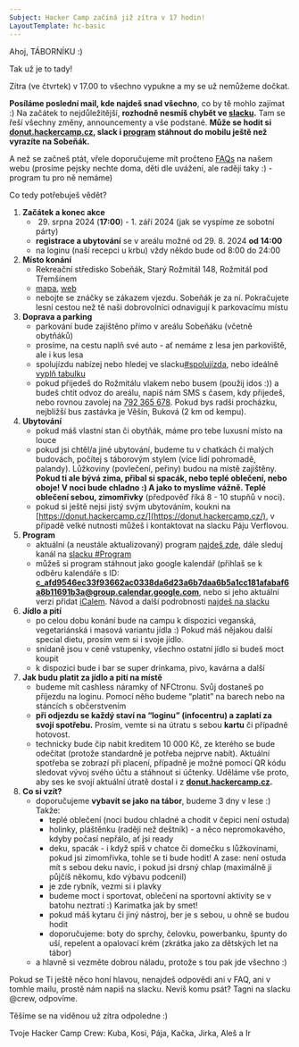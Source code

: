 ```yaml
---
Subject: Hacker Camp začíná již zítra v 17 hodin!
LayoutTemplate: hc-basic
---
```


Ahoj, TÁBORNÍKU :)

Tak už je to tady!

Zítra (ve čtvrtek) v 17.00 to všechno vypukne a my se už nemůžeme dočkat.

**Posíláme poslední mail, kde najdeš snad všechno**, co by tě mohlo zajímat :) Na začátek to nejdůležitější,
**rozhodně nesmíš chybět ve [slacku](https://join.slack.com/t/hackercampworkspace/shared_invite/zt-v5o05yts-vxo7SIaPg0oXKCRlqUww4g).** Tam se řeší všechny změny, announcementy a vše podstané.
**Může se hodit si [donut.hackercamp.cz](https://donut.hackercamp.cz/), slack i [program](https://hackercampworkspace.slack.com/archives/C01V4Q0AZ0U/p1693293705164429) stáhnout do mobilu ještě než vyrazíte na Sobeňák.**

A než se začneš ptát, vřele doporučujeme mít pročteno [FAQs](https://www.hackercamp.cz/faq/) na našem webu
(prosíme pejsky nechte doma, děti dle uvážení, ale raději taky :) - program tu pro ně nemáme)

Co tedy potřebuješ vědět?

1. **Začátek a konec akce**
   - &nbsp;29. srpna 2024 (**17:00**) - 1. září 2024 (jak se vyspíme ze sobotní párty)
   - **registrace a ubytování** se v areálu možné od 29. 8. 2024 **od 14:00**
   - na loginu (naší recepci u krbu) vždy někdo bude od 8:00 do 24:00
2. **Místo konání**
   - Rekreační středisko Sobeňák, Starý Rožmitál 148, Rožmitál pod Třemšínem
   - [mapa](https://www.google.com/maps/place/Rekrea%C4%8Dn%C3%AD+st%C5%99edisko+Sobe%C5%88%C3%A1k/@49.6252598,13.8409286,17z/data=!3m1!4b1!4m5!3m4!1s0x470b1b7805d9f741:0x2b6d835d7b4e13f1!8m2!3d49.6252598!4d13.8431173), [web](https://www.sobenak.cz/)
   - nebojte se znáčky se zákazem vjezdu. Sobeňák je za ní. Pokračujete lesní cestou než tě naši dobrovolníci odnavigují k parkovacímu místu
3. **Doprava a parking**
   - parkování bude zajištěno přímo v areálu Sobeňáku (včetně obytňáků)
   - prosíme, na cestu naplň své auto - ať nemáme z lesa jen parkoviště, ale i kus lesa
   - spolujízdu nabízej nebo hledej ve slacku[#spolujízda](https://hackercampworkspace.slack.com/archives/C0278R69JUQ), nebo ideálně [vyplň tabulku](https://docs.google.com/spreadsheets/d/1EkthrK_s-5-xxWDHGNudz6PEJs15jk0Jd6UWyeipAAI/edit?usp=sharing)
   - pokud přijedeš do Rožmitálu vlakem nebo busem (použij idos :)) a budeš chtít odvoz do areálu, napiš nám SMS s časem, kdy přijedeš, nebo rovnou zavolej na [792 365 678](tel:+420792365678). Pokud bys radši procházku, nejbližší bus zastávka je Věšín, Buková (2 km od kempu).
4. **Ubytování**
   - pokud máš vlastní stan či obytňák, máme pro tebe luxusní místo na louce
   - pokud jsi chtěl/a jiné ubytování, budeme tu v chatkách či malých budovách, počítej s táborovým stylem (více lidí pohromadě, palandy). Lůžkoviny (povlečení, peřiny) budou na místě zajištěny. **Pokud ti ale bývá zima, přibal si spacák, nebo teplé oblečení, nebo oboje! V noci bude chladno :) A jako to myslíme vážně. Teplé oblečení sebou, zimomřivky** (předpověď říká 8 - 10 stupňů v noci).
   - pokud si ještě nejsi jistý svým ubytováním, koukni na [https://donut.hackercamp.cz/](https://donut.hackercamp.cz/), v případě velké nutnosti můžeš i kontaktovat na slacku Páju Verflovou.
5. **Program**
   - aktuální (a neustále aktualizovaný) program [najdeš zde](https://docs.google.com/spreadsheets/d/1jd_0vEHhLxoIfV9PxYmyQEAAjTQlhdxTAgyTqJ4n3qI/edit?usp=sharing), dále sleduj kanál na [slacku #Program](https://hackercampworkspace.slack.com/archives/C01URRT4Z8W)
   - můžeš si program stáhnout jako google kalendář (přihlaš se k odběru kalendáře s ID: **c_afd9546ec33f93662ac0338da6d23a6b7daa6b5a1cc181afabaf6a8b11691b3a@group.calendar.google.com**, nebo si jeho aktuální verzi přidat [iCalem](mailto:c_afd9546ec33f93662ac0338da6d23a6b7daa6b5a1cc181afabaf6a8b11691b3a@group.calendar.google.com). Návod a další podrobnosti [najdeš na slacku](https://hackercampworkspace.slack.com/archives/C01V4Q0AZ0U/p1693293705164429)
6. **Jídlo a pití**
   - po celou dobu konání bude na campu k dispozici veganská, vegetariánská i masová variantu jídla :) Pokud máš nějakou další special dietu, prosím vem si i svoje jídlo.
   - snídaně jsou v ceně vstupenky, všechno ostatní jídlo si budeš moct koupit
   - k dispozici bude i bar se super drinkama, pivo, kavárna a další
7. **Jak budu platit za jídlo a pití na místě**
   - budeme mít cashless náramky of NFCtronu. Svůj dostaneš po příjezdu na loginu. Pomocí něho budeme “platit” na barech nebo na stáncích s občerstvením
   - **při odjezdu se každý staví na “loginu” (infocentru) a zaplatí za svojí spotřebu.** Prosím, vemte si na útratu s sebou **kartu** či případně hotovost.
   - technicky bude čip nabit kreditem 10 000 Kč, ze kterého se bude odečítat (protože standardně je potřeba nejprve nabít). Aktuální spotřeba se zobrazí při placení, případně je možné pomocí QR kódu sledovat vývoj svého účtu a stáhnout si účtenky. Uděláme vše proto, aby ses ke svojí aktuální útratě dostal i z **[donut.hackercamp.cz](https://donut.hackercamp.cz/).**
8. **Co si vzít?**
   - doporučujeme **vybavit se jako na tábor**, budeme 3 dny v lese :) Takže:
     - teplé oblečení (noci budou chladné a chodit v čepici není ostuda)
     - holinky, pláštěnku (raději než deštník) - a něco nepromokavého, kdyby počasí nepřálo, ať jsi ready
     - deku, spacák - i když spíš v chatce či domečku s lůžkovinami, pokud jsi zimomřivka, tohle se ti bude hodit! A zase: není ostuda mít s sebou deku navíc, i pokud jsi drsný chlap (maximálně ji půjčíš někomu, kdo výbavu podcenil)
     - je zde rybník, vezmi si i plavky
     - budeme moct i sportovat, oblečení na sportovní aktivity se v batohu neztratí :) Karimatka jak by smet!
     - pokud máš kytaru či jiný nástroj, ber je s sebou, u ohně se budou hodit
     - doporučujeme: boty do sprchy, čelovku, powerbanku, špunty do uší, repelent a opalovací krém (zkrátka jako za dětských let na tábor)
   - a hlavně si vezměte dobrou náladu, protože s tou pak jde všechno :)

Pokud se Ti ještě něco honí hlavou, nenajdeš odpovědi ani v FAQ, ani v tomhle mailu, prostě nám napiš na slacku. Nevíš komu psát? Tagni na slacku @crew, odpovíme.

Těšíme se na viděnou už zítra odpoledne :)

Tvoje Hacker Camp Crew: Kuba, Kosi, Pája, Kačka, Jirka, Aleš a Ir
